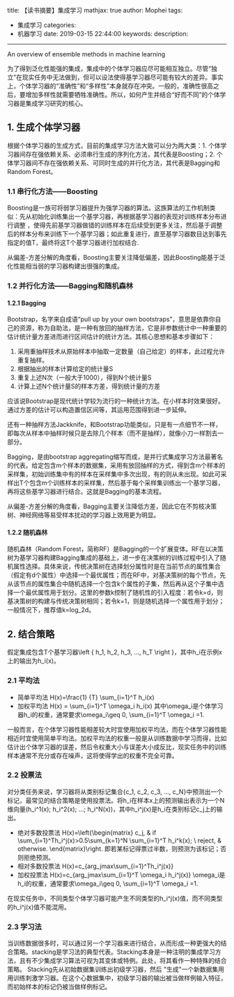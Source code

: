 title: 【读书摘要】集成学习
mathjax: true
author: Mophei
tags:
  - 集成学习
categories:
  - 机器学习
date: 2019-03-15 22:44:00
keywords:
description:
---
An overview of ensemble <!--读音似“昂桑宝”--> methods in machine learning

为了得到泛化性能强的集成，集成中的个体学习器应尽可能相互独立。尽管“独立”在现实任务中无法做到<!--在现实任务中，个体学习器时为解决同一个问题训练出来的，它们显然不可能相互独立-->，但可以设法使得基学习器尽可能有较大的差异。事实上，个体学习器的“准确性”和“多样性”本身就存在冲突。一般的，准确性很高之后，要增加多样性就需要牺牲准确性。所以，如何产生并结合“好而不同”的个体学习器是集成学习研究的核心。


## 1. 生成个体学习器

根据个体学习器的生成方式，目前的集成学习方法大致可以分为两大类：1. 个体学习器间存在强依赖关系、必须串行生成的序列化方法，其代表是Boosting；2. 个体学习器间不存在强依赖关系、可同时生成的并行化方法，其代表是Bagging和Random Forest。

### 1.1 串行化方法——Boosting

Boosting是一族可将弱学习器提升为强学习器的算法。这族算法的工作机制类似：先从初始化训练集出一个基学习器<!--也就是说最初始的学习器使用的是全部训练集，不进行任何形式的采样-->，再根据基学习器的表现对训练样本分布进行调整 <!--如何进行调整？-->，使得先前基学习器做错的训练样本在后续受到更多关注，然后基于调整后的样本分布来训练下一个基学习器；如此重复进行，直至基学习器数目达到事先指定的值T，最终将这T个基学习器进行加权结合.

<!--如何进行调整？-->

从偏差-方差分解的角度看，Boosting主要关注降低偏差，因此Boosting能基于泛化性能相当弱的学习器构建出很强的集成。

### 1.2 并行化方法——Bagging和随机森林

#### 1.2.1 Bagging

Bootstrap，名字来自成语“pull up by your own bootstraps”，意思是依靠你自己的资源，称为自助法，是一种有放回的抽样方法，它是非参数统计中一种重要的估计统计量方差进而进行区间估计的统计方法。其核心思想和基本步骤如下：

1. 采用重抽样技术从原始样本中抽取一定数量（自己给定）的样本，此过程允许重复抽样。
2. 根据抽出的样本计算给定的统计量S
3. 重复上述N次（一般大于1000），得到N个统计量S
4. 计算上述N个统计量S的样本方差，得到统计量的方差

应该说Bootstrap是现代统计学较为流行的一种统计方法。在小样本时效果很好。通过方差的估计可以构造置信区间等，其运用范围得到进一步延伸。

还有一种抽样方法Jackknife，和Bootstrap功能类似，只是有一点细节不一样，即每次从样本中抽样时候只是去除几个样本（而不是抽样），就像小刀一样割去一部分。

Bagging，是由bootstrap aggregating缩写而成，是并行式集成学习方法最著名的代表。给定包含m个样本的数据集，采用有放回抽样的方式<!--即随机取出一个样本放入采样集中，再把该样本放回初始数据集，使得下次采样时该样本仍有可能被选中，如此经过m次随机采样-->，得到含m个样本的采样集，初始训练集中有的样本在采样集中多次出现，有的则从未出现。如此可采样出T个包含m个训练样本的采样集，然后基于每个采样集训练出一个基学习器，再将这些基学习器进行结合。这就是Bagging的基本流程。

从偏差-方差分解的角度看，Bagging主要关注降低方差，因此它在不剪枝决策树、神经网络等易受样本扰动的学习器上效用更为明显。

#### 1.2.2 随机森林

随机森林（Random Forest，简称RF）是Bagging的一个扩展变体。RF在以决策树为基学习器构建Bagging集成的基础上，进一步在决策树的训练过程中引入了随机属性选择<!--即随机特征选择-->。具体来说，传统决策树在选择划分属性时是在当前节点的属性集合（假定有d个属性）中选择一个最优属性；而在RF中，对基决策树的每个节点，先从该节点的属性集合中随机选择一个包含k个属性的子集，然后再从这个子集中选择一个最优属性用于划分。这里的参数k控制了随机性的引入程度：若令k=d，则基决策树的构建与传统决策树相同；若令k=1，则是随机选择一个属性用于划分；一般情况下，推荐值k=log_2d。

## 2. 结合策略

假定集成包含T个基学习器\left \{ h_1, h_2, h_3, ..., h_T \right \}，其中h_i在示例x上的输出为h_i(x)。

### 2.1 平均法

- 简单平均法
  H(x)=\frac{1} {T} \sum_{i=1}^T h_i(x)
- 加权平均法
  H(x) = \sum_{i=1}^T \omega_i h_i(x)
  其中\omega_i是个体学习器h_i的权重，通常要求\omega_i\geq 0, \sum_{i=1}^T \omega_i =1.

一般而言，在个体学习器性能相差较大时宜使用加权平均法，而在个体学习器性能相近时宜使用简单平均法。加权平均法的权重一般是从训练数据中学习而得，比如估计出个体学习器的误差，然后令权重大小与误差大小成反比，现实任务中的训练样本通常不充分或存在噪声，这将使得学出的权重不完全可靠。

### 2.2 投票法

对分类任务来说，学习器将从类别标记集合\{c_1, c_2, c_3, ..., c_N\}中预测出一个标记，最常见的结合策略是使用投票法。将h_i在样本x上的预测输出表示为一个N维向量(h_i^1(x); h_i^2(x); ...; h_i^N(x))，其中h_i^j(x)是h_i在类别标记c_j上的输出。

- 绝对多数投票法
  H(x)=\left\{\begin{matrix}
c_j, & if \sum_{i=1}^Th_i^j(x)>0.5\sum_{k=1}^N \sum_{i=1}^T h_i^k(x); \\ 
reject, & otherwise.
\end{matrix}\right.
  即若某标记得票过半数，则预测为该标记；否则拒绝预测。
- 相对多数投票法
  H(x)=c_{arg_jmax\sum_{i=1}^Th_i^j(x)}
- 加权投票法
  H(x)=c_{arg_jmax\sum_{i=1}^T \omega_i h_i^j(x)}
  \omega_i是h_i的权重，通常要求\omega_i\geq 0, \sum_{i=1}^T \omega_i =1.

在现实任务中，不同类型个体学习器可能产生不同类型的h_i^j(x)值，而不同类型的h_i^j(x)值不能混用。
### 2.3 学习法
当训练数据很多时，可以通过另一个学习器来进行结合，从而形成一种更强大的结合策略。stacking是学习法的典型代表。Stacking本身是一种注明的集成学习方法，且有不少集成学习算法可视为其变体或特例。此处，将其看作一种特殊的结合策略。
Stacking先从初始数据集训练出初级学习器，然后 "生成"一个新数据集用用训练刺激学习器。在这个心数据集中，初级学习器的输出被当做样例输入特征，而初始样本的标记仍被当做样例标记。
